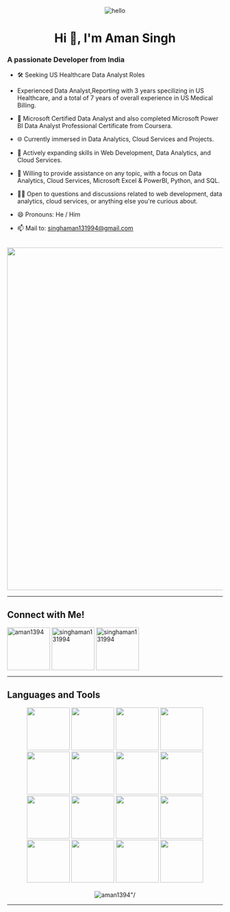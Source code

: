 <p align="center"> <img src="https://raw.githubusercontent.com/Vrindagupta6828/Vrindagupta6828/master/assest/hello.gif" alt="hello" /> </p>
<h1 align="center">Hi 👋, I'm <span>Aman Singh</span> </h1>
<h3 align="left"><span>A passionate Developer from India</span></h3>

- 🛠 Seeking US Healthcare Data Analyst Roles

- Experienced Data Analyst,Reporting with 3 years specilizing in US Healthcare, and a total of 7 years of overall experience in US Medical Billing.
  
- 📜 Microsoft Certified Data Analyst and also completed Microsoft Power BI Data Analyst Professional Certificate from Coursera.

- 🌐 Currently immersed in Data Analytics, Cloud Services and Projects.

- 🌱 Actively expanding skills in Web Development, Data Analytics, and Cloud Services.

- 💬 Willing to provide assistance on any topic, with a focus on Data Analytics, Cloud Services, Microsoft Excel & PowerBI, Python, and SQL.

- 🙋🏾 Open to questions and discussions related to web development, data analytics, cloud services, or anything else you're curious about.

- 😄 Pronouns: He / Him

- 📫 Mail to: singhaman131994@gmail.com 
<br><br>
<div align="center">
<img src="https://user-images.githubusercontent.com/74038190/212750672-2f3f2b50-c84f-4ed8-a60a-849ae69ff9df.gif" width="800">
</div>

 ---
 
## Connect with Me!
<div align="left">
  <a href="https://github.com/aman1394" target="blank"><img align="center" src="https://media.giphy.com/media/v1.Y2lkPTc5MGI3NjExbHl2MXgzdnkzc2lua3Y2NHgyM3FxZTcyNnlucXp2eWplNnZtM3VzMCZlcD12MV9pbnRlcm5hbF9naWZfYnlfaWQmY3Q9Zw/du3J3cXyzhj75IOgvA/giphy.gif" alt="aman1394" width="100"/></a>
   <a href="https://www.linkedin.com/in/aman-singh-855a20105/" target="blank"><img align="center" src="https://user-images.githubusercontent.com/74038190/235294012-0a55e343-37ad-4b0f-924f-c8431d9d2483.gif" alt="singhaman131994" width="100"/></a>
   <a href="https://twitter.com/singhaman131994" target="blank"><img align="center" src="https://github-production-user-asset-6210df.s3.amazonaws.com/74038190/241765460-cc4fe88c-7f7a-41d8-b449-34b7a178c1c6.gif" alt="singhaman131994" width="100"/></a>
</div>

 ---



## Languages and Tools
<div align="center">
  <img src="https://github.com/aman1394/aman1394/assets/121683356/98feac41-e9be-4025-aa13-54bf95980cc6" width="100">
  <img src="https://github.com/aman1394/aman1394/assets/121683356/bcd3a68c-0df2-4af5-b7e6-5b9314445eb8" width="100">
  <img src="https://media.giphy.com/media/v1.Y2lkPTc5MGI3NjExZjVsMWduNnJrMjk2cHdnOXAwc3I2cmhqYWEzdTVhYnA0YWl1MzlwaSZlcD12MV9pbnRlcm5hbF9naWZfYnlfaWQmY3Q9Zw/KAq5w47R9rmTuvWOWa/giphy.gif" width="100">
  <img src="https://assets.leetcode.com/static_assets/others/SQL_2.gif" width="100">
  <img src="https://github.com/aman1394/aman1394/assets/121683356/18a7adea-06e9-4991-a857-fe354f62518f" width="100">
  <img src="https://github-production-user-asset-6210df.s3.amazonaws.com/74038190/238200426-29fd6286-4e7b-4d6c-818f-c4765d5e39a9.gif" width="100">
  <img src="https://github-production-user-asset-6210df.s3.amazonaws.com/74038190/238200428-67f477ed-6624-42da-99f0-1a7b1a16eecb.gif" width="100">
  <img src="https://cdn.dribbble.com/users/511295/screenshots/2629099/media/251749791880e765c956d773d127f93c.gif" width="100">
  <img src="https://user-images.githubusercontent.com/74038190/212280805-9bcb336b-8c55-46a8-abf8-ff286ab55472.gif" width="100">
  <img src="https://user-images.githubusercontent.com/74038190/212257454-16e3712e-945a-4ca2-b238-408ad0bf87e6.gif" width="100">
  <img src="https://user-images.githubusercontent.com/74038190/212257467-871d32b7-e401-42e8-a166-fcfd7baa4c6b.gif" width="100">
  <img src="https://user-images.githubusercontent.com/74038190/212257460-738ff738-247f-4445-a718-cdd0ca76e2db.gif" width="100">
  <img src="https://user-images.githubusercontent.com/74038190/212257465-7ce8d493-cac5-494e-982a-5a9deb852c4b.gif" width="100">
  <img src="https://github-production-user-asset-6210df.s3.amazonaws.com/74038190/238200620-398b19b1-9aae-4c1f-8bc0-d172a2c08d68.gif" width="100">
  <img src="https://github-production-user-asset-6210df.s3.amazonaws.com/74038190/238200433-3fb2cdf6-8920-462e-87a4-95af376418aa.gif" width="100">
  <img src="https://user-images.githubusercontent.com/74038190/212281775-b468df30-4edc-4bf8-a4ee-f52e1aaddc86.gif" width="100">
  
  
  
</div>
<br>
<div align="center"><img src="https://github-readme-stats.vercel.app/api/top-langs/?username=aman1394&layout=compact" alt=aman1394"/></div>

---







